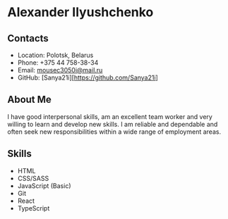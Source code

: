 # Alexander Ilyushchenko
## Contacts
* Location: Polotsk, Belarus
* Phone: +375 44 758-38-34
* Email: mousec3050i@mail.ru
* GitHub: [Sanya21i][https://github.com/Sanya21i]
## About Me
I have good interpersonal skills, am an excellent team worker and very willing to learn and develop new skills.
I am reliable and dependable and often seek new responsibilities within a wide range of employment areas.
## Skills
* HTML
* CSS/SASS
* JavaScript (Basic)
* Git
* React
* TypeScript